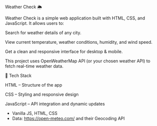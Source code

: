 Weather Check 🌦️

Weather Check is a simple web application built with HTML, CSS, and JavaScript.
It allows users to:

Search for weather details of any city.

View current temperature, weather conditions, humidity, and wind speed.

Get a clean and responsive interface for desktop & mobile.

This project uses OpenWeatherMap API (or your chosen weather API) to fetch real-time weather data.

🚀 Tech Stack

HTML – Structure of the app

CSS – Styling and responsive design

JavaScript – API integration and dynamic updates

- Vanilla JS, HTML, CSS
- Data: https://open-meteo.com/ and their Geocoding API


